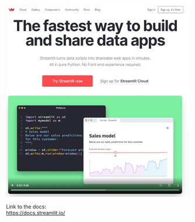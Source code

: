 

<img src="https://github.com/eKerney/streamlitTalk/blob/main/images/streamlit.jpg?raw=true" alt="Streamlit Landing Page" width="700">


            
Link to the docs:       
https://docs.streamlit.io/



